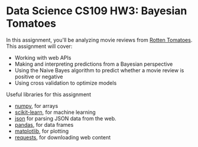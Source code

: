 # Data Science CS109 HW3: Bayesian Tomatoes

In this assignment, you'll be analyzing movie reviews from [Rotten Tomatoes](http://www.rottentomatoes.com). This assignment will cover:

 * Working with web APIs
 * Making and interpreting predictions from a Bayesian perspective
 * Using the Naive Bayes algorithm to predict whether a movie review is positive or negative
 * Using cross validation to optimize models

Useful libraries for this assignment

* [numpy](http://docs.scipy.org/doc/numpy-dev/user/index.html), for arrays
* [scikit-learn](http://scikit-learn.org/stable/), for machine learning
* [json](http://docs.python.org/2/library/json.html) for parsing JSON data from the web.
* [pandas](http://pandas.pydata.org/), for data frames
* [matplotlib](http://matplotlib.org/), for plotting
* [requests](http://docs.python-requests.org/en/latest/), for downloading web content
